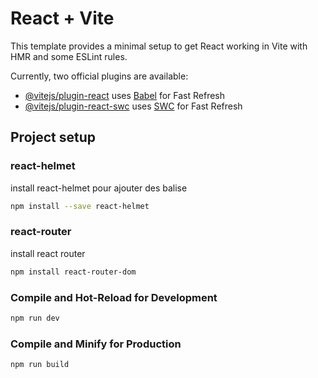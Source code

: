 # React + Vite

This template provides a minimal setup to get React working in Vite with HMR and some ESLint rules.

Currently, two official plugins are available:

- [@vitejs/plugin-react](https://github.com/vitejs/vite-plugin-react/blob/main/packages/plugin-react/README.md) uses [Babel](https://babeljs.io/) for Fast Refresh
- [@vitejs/plugin-react-swc](https://github.com/vitejs/vite-plugin-react-swc) uses [SWC](https://swc.rs/) for Fast Refresh

## Project setup

### react-helmet
install react-helmet pour ajouter des balise <meta/>
```sh
npm install --save react-helmet
```
### react-router
install react router
```sh
npm install react-router-dom
```
### Compile and Hot-Reload for Development
```sh
npm run dev
```
### Compile and Minify for Production
```sh
npm run build
```
